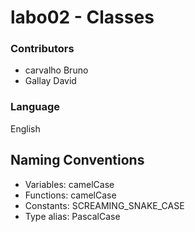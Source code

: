 # labo02 - Classes

### Contributors
* carvalho Bruno
* Gallay David

### Language
English

## Naming Conventions
* Variables: camelCase
* Functions: camelCase
* Constants: SCREAMING_SNAKE_CASE
* Type alias: PascalCase
